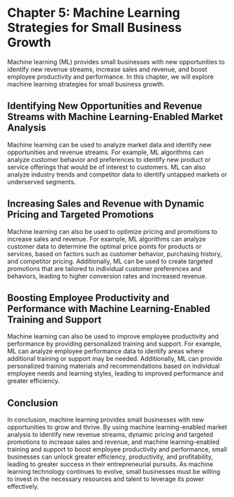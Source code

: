 Chapter 5: Machine Learning Strategies for Small Business Growth
================================================================

Machine learning (ML) provides small businesses with new opportunities to identify new revenue streams, increase sales and revenue, and boost employee productivity and performance. In this chapter, we will explore machine learning strategies for small business growth.

Identifying New Opportunities and Revenue Streams with Machine Learning-Enabled Market Analysis
-----------------------------------------------------------------------------------------------

Machine learning can be used to analyze market data and identify new opportunities and revenue streams. For example, ML algorithms can analyze customer behavior and preferences to identify new product or service offerings that would be of interest to customers. ML can also analyze industry trends and competitor data to identify untapped markets or underserved segments.

Increasing Sales and Revenue with Dynamic Pricing and Targeted Promotions
-------------------------------------------------------------------------

Machine learning can also be used to optimize pricing and promotions to increase sales and revenue. For example, ML algorithms can analyze customer data to determine the optimal price points for products or services, based on factors such as customer behavior, purchasing history, and competitor pricing. Additionally, ML can be used to create targeted promotions that are tailored to individual customer preferences and behaviors, leading to higher conversion rates and increased revenue.

Boosting Employee Productivity and Performance with Machine Learning-Enabled Training and Support
-------------------------------------------------------------------------------------------------

Machine learning can also be used to improve employee productivity and performance by providing personalized training and support. For example, ML can analyze employee performance data to identify areas where additional training or support may be needed. Additionally, ML can provide personalized training materials and recommendations based on individual employee needs and learning styles, leading to improved performance and greater efficiency.

Conclusion
----------

In conclusion, machine learning provides small businesses with new opportunities to grow and thrive. By using machine learning-enabled market analysis to identify new revenue streams, dynamic pricing and targeted promotions to increase sales and revenue, and machine learning-enabled training and support to boost employee productivity and performance, small businesses can unlock greater efficiency, productivity, and profitability, leading to greater success in their entrepreneurial pursuits. As machine learning technology continues to evolve, small businesses must be willing to invest in the necessary resources and talent to leverage its power effectively.

